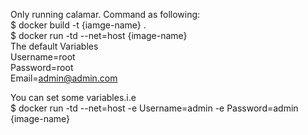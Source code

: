 Only running calamar.
Command as following:
<br>$ docker build -t {iamge-name} .
<br>$ docker run -td --net=host {image-name}
<br>The default Variables
<br>Username=root
<br>Password=root
<br>Email=admin@admin.com

You can set some variables.i.e
<br>$ docker run -td --net=host -e Username=admin -e Password=admin {image-name}
